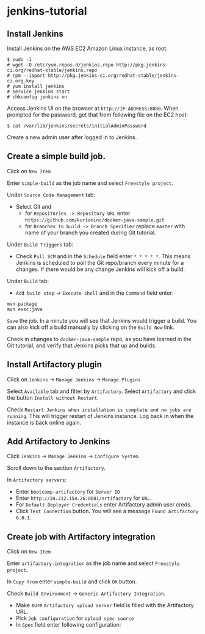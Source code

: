 # jenkins-tutorial

## Install Jenkins

Install Jenkins on the AWS EC2 Amazon Linux instance, as root.
```
$ sudo -i
# wget -O /etc/yum.repos.d/jenkins.repo http://pkg.jenkins-ci.org/redhat-stable/jenkins.repo
# rpm --import http://pkg.jenkins-ci.org/redhat-stable/jenkins-ci.org.key
# yum install jenkins
# service jenkins start
# chkconfig jenkins on
```
Access Jenkins UI on the browser at `http://IP-ADDRESS:8080`. When prompted for the password, get that from following file on the EC2 host:
```
$ cat /var/lib/jenkins/secrets/initialAdminPassword
```

Create a new admin user after logged in to Jenkins.

## Create a simple build job.

Click on `New Item`

Enter `simple-build` as the job name and select `Freestyle project`.

Under `Source Code Management` tab:
- Select Git and 
   - for `Repositories -> Repository URL` enter `https://github.com/kurianinc/docker-java-sample.git`
   - for `Branches to build -> Branch Specifier` replace `master` with name of your branch you created during Git tutorial.

Under `Build Triggers` tab:
- Check `Poll SCM` and in the `Schedule` field enter  `* * * * *`. This means Jenkins is scheduled to poll the Git repo/branch every minute for a changes. If there would be any change Jenkins will kick off a build.

Under `Build` tab:
- `Add build step` -> `Execute shell` and in the `Command` field enter:
```
mvn package
mvn exec:java
```

`Save` the job. In a minute you will see that Jenkins would trigger a build. You can also kick off a build manually by clicking on the `Build Now` link.

Check in changes to `docker-java-sample` repo, as you have learned in the Git tutorial, and verify that Jenkins picks that up and builds.

## Install Artifactory plugin

Click on `Jenkins` -> `Manage Jenkins` -> `Manage Plugins`

Select `Available` tab and filter by `Artifactory`. Select `Artifactory` and click the button `Install without Restart`.

Check `Restart Jenkins when installation is complete and no jobs are running`. This will trigger restart of Jenkins instance. Log back in when the instance is back online again.

## Add Artifactory to Jenkins

Click `Jenkins` -> `Manage Jenkins` -> `Configure System`.

Scroll down to the section `Artifactory`.

In `Artifactory servers`:
- Enter `bootcamp-artifactory` for `Server ID`
- Enter `http://34.212.154.26:8081/artifactory` for `URL`.
- For `Default Deployer Credentials` enter Artifactory admin user creds.
- Click `Test Connection` button. You will see a message `Found Artifactory 6.0.1`.

## Create job with Artifactory integration

Click on `New Item`

Enter `artifactory-integration` as the job name and select `Freestyle project`.

In `Copy from` enter `simple-build` and click `OK` button.

Check `Build Environment` -> `Generic-Artifactory Integration`.
- Make sure `Artifactory upload server` field is filled with the Artifactory URL.
- Pick `Job configuration` for `Upload spec source`
- In `Spec` field enter following configuration:
```

```
